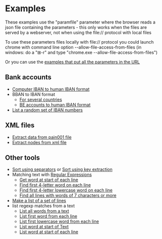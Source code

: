 # Examples

These examples use the "paramfile" parameter where the browser reads a json file containing the parameters - this only works when the files are served by a webserver, not when using the file:// protocol with local files

To use these parameters files locally with file:// protocol you could launch chrome with command line option --allow-file-access-from-files (in windows: do a "⊞-r" and type "chrome.exe --allow-file-access-from-files")

Or you can use the [examples that put all the parameters in the URL](webtools/_Examples.html) 

## Bank accounts

- [Computer IBAN to human IBAN format](https://koenbeek.github.io/webtools/tools.html?paramfile=examples/computerIBANtohumanIBAN.json) 
- BBAN to IBAN format
    - [For several countries](https://koenbeek.github.io/webtools/tools.html?paramfile=examples/BBAN2IBAN.json)
    - [BE accounts to human IBAN format](https://koenbeek.github.io/webtools/tools.html?paramfile=examples/BBAN2IBAN2.json)
- [List a random set of IBAN numbers](https://koenbeek.github.io/webtools/tools.html)


## XML files

- [Extract data from pain001 file](https://koenbeek.github.io/webtools/tools.html?paramfile=examples/pain001.json)
- [Extract nodes from xml file](https://koenbeek.github.io/webtools/tools.html?paramfile=examples/xpathlist.json)

## Other tools

- [Sort using separators](https://koenbeek.github.io/webtools/tools.html?paramfile=examples/sort.json) or [Sort using key extraction](https://koenbeek.github.io/webtools/tools.html?paramfile=examples/sort2.json)
- Matching text with [Regular Expressions](https://developer.mozilla.org/en-US/docs/Web/JavaScript/Guide/Regular_expressions)
    - [Get word at start of each line](https://koenbeek.github.io/webtools/tools.html?paramfile=examples/grep.json)
    - [Find first 4-letter word on each line](https://koenbeek.github.io/webtools/tools.html?paramfile=examples/grep2.json)
    - [Find first 4-letter lowercase word on each line](https://koenbeek.github.io/webtools/tools.html?paramfile=examples/grep3.json)
    - [Find all lines with words of 7 characters or more](https://koenbeek.github.io/webtools/tools.html?paramfile=examples/grep4.json)
- [Make a list of a set of lines](https://koenbeek.github.io/webtools/tools.html?paramfile=examples/lines2list.json)
- list regexp matches from a text
    - [List all words from a text](https://koenbeek.github.io/webtools/tools.html?paramfile=examples/matchlist.json)
    - [List first word from each line](https://koenbeek.github.io/webtools/tools.html?paramfile=examples/matchlist2.json)
    - [List first lowercase word from each line](https://koenbeek.github.io/webtools/tools.html?paramfile=examples/matchlist3.json)
    - [List word at start of Text](https://koenbeek.github.io/webtools/tools.html?paramfile=examples/matchlist4.json)
    - [List word at start of each line](https://koenbeek.github.io/webtools/tools.html?paramfile=examples/matchlist5.json)
